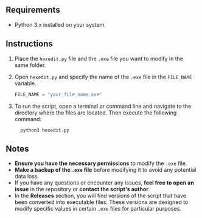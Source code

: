 ## Requirements

- Python 3.x installed on your system.

## Instructions

1. Place the `hexedit.py` file and the `.exe` file you want to modify in the same folder.

2. Open `hexedit.py` and specify the name of the `.exe` file in the `FILE_NAME` variable.

   ```python
   FILE_NAME = "your_file_name.exe"

3. To run the script, open a terminal or command line and navigate to the directory where the files are located. Then execute the following command:

   ```
     python3 hexedit.py

## Notes

- **Ensure you have the necessary permissions** to modify the `.exe` file.
- **Make a backup of the `.exe` file** before modifying it to avoid any potential data loss.
- If you have any questions or encounter any issues, **feel free to open an issue** in the repository or **contact the script's author**.
- In the **Releases** section, you will find versions of the script that have been converted into executable files. These versions are designed to modify specific values in certain `.exe` files for particular purposes.
